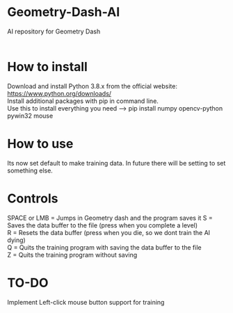 # Geometry-Dash-AI
AI repository for Geometry Dash
<br />
<br />

# How to install
Download and install Python 3.8.x from the official website: https://www.python.org/downloads/ <br />
Install additional packages with pip in command line. <br />
Use this to install everything you need --> pip install numpy opencv-python pywin32 mouse

# How to use
Its now set default to make training data. In future there will be setting to set something else.

# Controls
SPACE or LMB = Jumps in Geometry dash and the program saves it
S = Saves the data buffer to the file (press when you complete a level) <br />
R = Resets the data buffer (press when you die, so we dont train the AI dying) <br />
Q = Quits the training program with saving the data buffer to the file <br />
Z = Quits the training program without saving 

# TO-DO
Implement Left-click mouse button support for training
